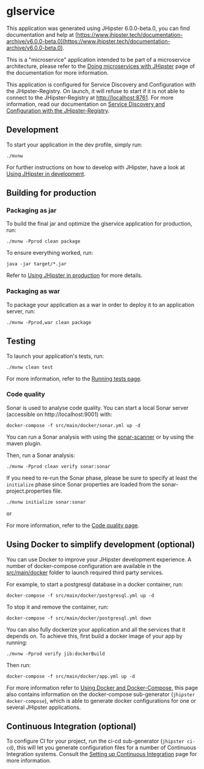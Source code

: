 # glservice

This application was generated using JHipster 6.0.0-beta.0, you can find documentation and help at [https://www.jhipster.tech/documentation-archive/v6.0.0-beta.0](https://www.jhipster.tech/documentation-archive/v6.0.0-beta.0).

This is a "microservice" application intended to be part of a microservice architecture, please refer to the [Doing microservices with JHipster][] page of the documentation for more information.

This application is configured for Service Discovery and Configuration with the JHipster-Registry. On launch, it will refuse to start if it is not able to connect to the JHipster-Registry at [http://localhost:8761](http://localhost:8761). For more information, read our documentation on [Service Discovery and Configuration with the JHipster-Registry][].

## Development

To start your application in the dev profile, simply run:

    ./mvnw

For further instructions on how to develop with JHipster, have a look at [Using JHipster in development][].

## Building for production

### Packaging as jar

To build the final jar and optimize the glservice application for production, run:

    ./mvnw -Pprod clean package

To ensure everything worked, run:

    java -jar target/*.jar

Refer to [Using JHipster in production][] for more details.

### Packaging as war

To package your application as a war in order to deploy it to an application server, run:

    ./mvnw -Pprod,war clean package

## Testing

To launch your application's tests, run:

    ./mvnw clean test

For more information, refer to the [Running tests page][].

### Code quality

Sonar is used to analyse code quality. You can start a local Sonar server (accessible on http://localhost:9001) with:

```
docker-compose -f src/main/docker/sonar.yml up -d
```

You can run a Sonar analysis with using the [sonar-scanner](https://docs.sonarqube.org/display/SCAN/Analyzing+with+SonarQube+Scanner) or by using the maven plugin.

Then, run a Sonar analysis:

```
./mvnw -Pprod clean verify sonar:sonar
```

If you need to re-run the Sonar phase, please be sure to specify at least the `initialize` phase since Sonar properties are loaded from the sonar-project.properties file.

```
./mvnw initialize sonar:sonar
```

or

For more information, refer to the [Code quality page][].

## Using Docker to simplify development (optional)

You can use Docker to improve your JHipster development experience. A number of docker-compose configuration are available in the [src/main/docker](src/main/docker) folder to launch required third party services.

For example, to start a postgresql database in a docker container, run:

    docker-compose -f src/main/docker/postgresql.yml up -d

To stop it and remove the container, run:

    docker-compose -f src/main/docker/postgresql.yml down

You can also fully dockerize your application and all the services that it depends on.
To achieve this, first build a docker image of your app by running:

    ./mvnw -Pprod verify jib:dockerBuild

Then run:

    docker-compose -f src/main/docker/app.yml up -d

For more information refer to [Using Docker and Docker-Compose][], this page also contains information on the docker-compose sub-generator (`jhipster docker-compose`), which is able to generate docker configurations for one or several JHipster applications.

## Continuous Integration (optional)

To configure CI for your project, run the ci-cd sub-generator (`jhipster ci-cd`), this will let you generate configuration files for a number of Continuous Integration systems. Consult the [Setting up Continuous Integration][] page for more information.

[jhipster homepage and latest documentation]: https://www.jhipster.tech
[jhipster 6.0.0-beta.0 archive]: https://www.jhipster.tech/documentation-archive/v6.0.0-beta.0
[doing microservices with jhipster]: https://www.jhipster.tech/documentation-archive/v6.0.0-beta.0/microservices-architecture/
[using jhipster in development]: https://www.jhipster.tech/documentation-archive/v6.0.0-beta.0/development/
[service discovery and configuration with the jhipster-registry]: https://www.jhipster.tech/documentation-archive/v6.0.0-beta.0/microservices-architecture/#jhipster-registry
[using docker and docker-compose]: https://www.jhipster.tech/documentation-archive/v6.0.0-beta.0/docker-compose
[using jhipster in production]: https://www.jhipster.tech/documentation-archive/v6.0.0-beta.0/production/
[running tests page]: https://www.jhipster.tech/documentation-archive/v6.0.0-beta.0/running-tests/
[code quality page]: https://www.jhipster.tech/documentation-archive/v6.0.0-beta.0/code-quality/
[setting up continuous integration]: https://www.jhipster.tech/documentation-archive/v6.0.0-beta.0/setting-up-ci/
